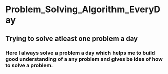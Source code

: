 # Problem_Solving_Algorithm_EveryDay

**Trying to solve atleast one problem a day**
---
### Here I always solve a problem a day which helps me to build good understanding of a any problem and gives be idea of how  to solve a problem.
